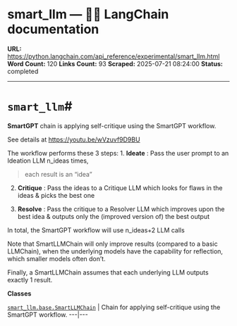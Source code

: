 # smart_llm — 🦜🔗 LangChain  documentation

**URL:** https://python.langchain.com/api_reference/experimental/smart_llm.html
**Word Count:** 120
**Links Count:** 93
**Scraped:** 2025-07-21 08:24:00
**Status:** completed

---

# `smart_llm`\#

**SmartGPT** chain is applying self-critique using the SmartGPT workflow.

See details at <https://youtu.be/wVzuvf9D9BU>

The workflow performs these 3 steps: 1\. **Ideate** : Pass the user prompt to an Ideation LLM n\_ideas times,

> each result is an “idea”

  2. **Critique** : Pass the ideas to a Critique LLM which looks for flaws in the ideas & picks the best one

  3. **Resolve** : Pass the critique to a Resolver LLM which improves upon the best idea & outputs only the \(improved version of\) the best output

In total, the SmartGPT workflow will use n\_ideas+2 LLM calls

Note that SmartLLMChain will only improve results \(compared to a basic LLMChain\), when the underlying models have the capability for reflection, which smaller models often don’t.

Finally, a SmartLLMChain assumes that each underlying LLM outputs exactly 1 result.

**Classes**

[`smart_llm.base.SmartLLMChain`](https://python.langchain.com/api_reference/experimental/smart_llm/langchain_experimental.smart_llm.base.SmartLLMChain.html#langchain_experimental.smart_llm.base.SmartLLMChain "langchain_experimental.smart_llm.base.SmartLLMChain") | Chain for applying self-critique using the SmartGPT workflow.   ---|---